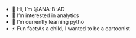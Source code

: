 - 👋 Hi, I’m @ANA-B-AD
- 👀 I’m interested in analytics
- 🌱 I’m currently learning pytho
- ⚡ Fun fact:As a child, I wanted to be a cartoonist 

<!---
ANA-B-AD/ANA-B-AD is a ✨ special ✨ repository because its `README.md` (this file) appears on your GitHub profile.
You can click the Preview link to take a look at your changes.
--->
